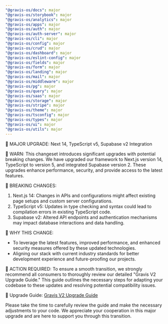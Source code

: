 ```yaml
---
"@gravis-os/docs": major
"@gravis-os/storybook": major
"@gravis-os/analytics": major
"@gravis-os/apps": major
"@gravis-os/auth": major
"@gravis-os/auth-server": major
"@gravis-os/cli": major
"@gravis-os/config": major
"@gravis-os/crud": major
"@gravis-os/dashboard": major
"@gravis-os/eslint-config": major
"@gravis-os/fields": major
"@gravis-os/form": major
"@gravis-os/landing": major
"@gravis-os/mail": major
"@gravis-os/middleware": major
"@gravis-os/pg": major
"@gravis-os/query": major
"@gravis-os/saas": major
"@gravis-os/storage": major
"@gravis-os/stripe": major
"@gravis-os/theme": major
"@gravis-os/tsconfig": major
"@gravis-os/types": major
"@gravis-os/ui": major
"@gravis-os/utils": major
---
```


🚀 MAJOR UPGRADE: Next 14, TypeScript v5, Supabase v2 Integration

🦋 WARN: This changeset introduces significant upgrades with potential breaking changes. We have upgraded our framework to Next.js version 14, TypeScript to version 5, and integrated Supabase version 2. These upgrades enhance performance, security, and provide access to the latest features.

🦋 BREAKING CHANGES:
1. Next.js 14: Changes in APIs and configurations might affect existing page setups and custom server configurations.
2. TypeScript v5: Updates in type checking and syntax could lead to compilation errors in existing TypeScript code.
3. Supabase v2: Altered API endpoints and authentication mechanisms may impact database interactions and data handling.

🦋 WHY THIS CHANGE:
- To leverage the latest features, improved performance, and enhanced security measures offered by these updated technologies.
- Aligning our stack with current industry standards for better development experience and future-proofing our projects.

🦋 ACTION REQUIRED:
To ensure a smooth transition, we strongly recommend all consumers to thoroughly review our detailed "Gravis V2 Upgrade Guide." This guide outlines the necessary steps for adapting your codebase to these updates and resolving potential compatibility issues.

🔗 Upgrade Guide: [Gravis V2 Upgrade Guide](https://www.notion.so/onexgroup/Gravis-V2-Upgrade-Guide-a0ed0d572a84412486605d15ae3731df?pvs=4)

Please take the time to carefully review the guide and make the necessary adjustments to your code. We appreciate your cooperation in this major upgrade and are here to support you through this transition.

